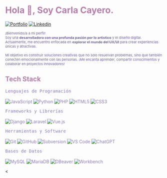 <h1 style="color: #B87DAB;">Hola 👋, Soy Carla Cayero.</h1>

<!-- Header Links -->
[![Portfolio](https://img.shields.io/badge/-Portfolio-4B2775?style=flat&logo=appveyor&logoColor=white)](https://carlarte.github.io/portfolio/)
[![Linkedin](https://img.shields.io/badge/-LinkedIn-blue?style=flat&logo=Linkedin&logoColor=white)](https://www.linkedin.com/in/carlacayerohernandez/)

<!-- Short Bio -->
<p style="font-size: 11px; color: #6B5B95;">
  ¡Bienvenido/a a mi perfil! <br>
  Soy una <b>desarrolladora con una profunda pasión por lo artístico</b> y el diseño digital.<br> 
  Actualmente, me encuentro enfocada en <b>explorar el mundo del UX/UI</b> para crear experiencias únicas y atractivas.<br><br>
  Mi objetivo es construir soluciones creativas que no solo resuelvan problemas, sino que también conecten emocionalmente con las personas. ¡Me encanta aprender, compartir conocimientos y colaborar en proyectos innovadores!
</p>

<!-- Tech Stack -->
<h2 style="color: #B87DAB;">Tech Stack</h2>

<div>
  <p style="color: #8E7CC3;">
    <kbd>Lenguajes de Programación</kbd><br><br>
    <img alt="JavaScript" src="https://img.shields.io/badge/JavaScript-B4DBF2?style=flat&logo=javascript&logoColor=black">
    <img alt="Python" src="https://img.shields.io/badge/Python-B4DBF2?style=flat&logo=python&logoColor=black">
    <img alt="PHP" src="https://img.shields.io/badge/PHP-B4DBF2?style=flat&logo=php&logoColor=black">
    <img alt="HTML5" src="https://img.shields.io/badge/HTML5-B4DBF2?style=flat&logo=html5&logoColor=black">
    <img alt="CSS3" src="https://img.shields.io/badge/CSS3-B4DBF2?style=flat&logo=css3&logoColor=black">
  </p>

  <p style="color: #8E7CC3;">
    <kbd>Frameworks y Librerías</kbd><br><br>
    <img alt="Django" src="https://img.shields.io/badge/Django-B4DBF2?style=flat&logo=django&logoColor=black">
    <img alt="Laravel" src="https://img.shields.io/badge/Laravel-B4DBF2?style=flat&logo=laravel&logoColor=black">
    <img alt="Vue.js" src="https://img.shields.io/badge/Vue.js-B4DBF2?style=flat&logo=vue.js&logoColor=black">
  </p>

  <p style="color: #8E7CC3;">
    <kbd>Herramientas y Software</kbd><br><br>
    <img alt="Git" src="https://img.shields.io/badge/Git-B4DBF2?style=flat&logo=git&logoColor=black">
    <img alt="GitHub" src="https://img.shields.io/badge/GitHub-B4DBF2?style=flat&logo=github&logoColor=black">
    <img alt="Subversion" src="https://img.shields.io/badge/Subversion-B4DBF2?style=flat&logo=subversion&logoColor=black">
    <img alt="VS Code" src="https://img.shields.io/badge/VS%20Code-B4DBF2?style=flat&logo=visualstudiocode&logoColor=black">
    <img alt="ChatGPT" src="https://img.shields.io/badge/OpenAI-B4DBF2?style=flat&logo=openai&logoColor=black">
  </p>

  <p style="color: #8E7CC3;">
    <kbd>Bases de Datos</kbd><br><br>
    <img alt="MySQL" src="https://img.shields.io/badge/MySQL-B4DBF2?style=flat&logo=mysql&logoColor=black">
    <img alt="MariaDB" src="https://img.shields.io/badge/MariaDB-B4DBF2?style=flat&logo=mariadb&logoColor=black">
    <img alt="DBeaver" src="https://img.shields.io/badge/DBeaver-B4DBF2?style=flat&logo=data&logoColor=black">
    <img alt="Workbench" src="https://img.shields.io/badge/MySQL%20Workbench-B4DBF2?style=flat&logo=mysql&logoColor=black">
  </p>

  <
